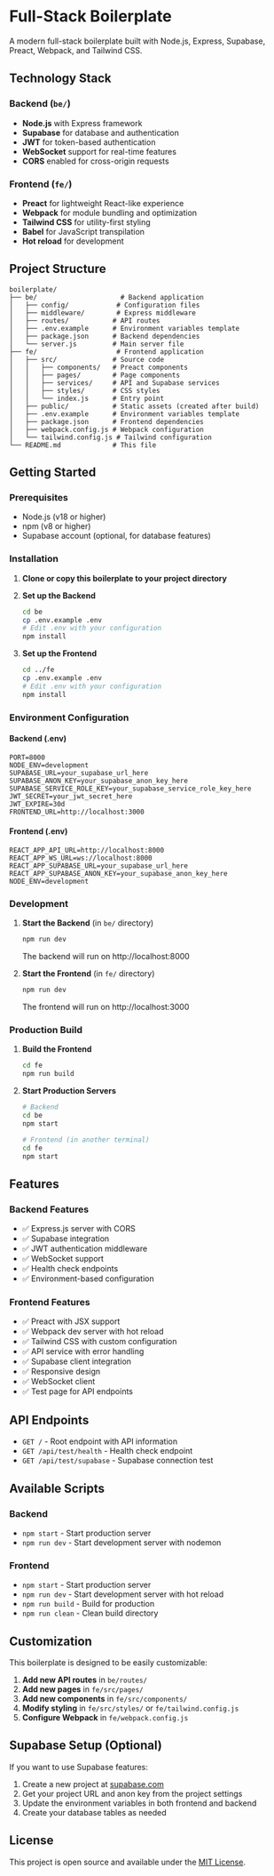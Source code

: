 # Full-Stack Boilerplate

A modern full-stack boilerplate built with Node.js, Express, Supabase, Preact, Webpack, and Tailwind CSS.

## Technology Stack

### Backend (`be/`)
- **Node.js** with Express framework
- **Supabase** for database and authentication
- **JWT** for token-based authentication
- **WebSocket** support for real-time features
- **CORS** enabled for cross-origin requests

### Frontend (`fe/`)
- **Preact** for lightweight React-like experience
- **Webpack** for module bundling and optimization
- **Tailwind CSS** for utility-first styling
- **Babel** for JavaScript transpilation
- **Hot reload** for development

## Project Structure

```
boilerplate/
├── be/                     # Backend application
│   ├── config/            # Configuration files
│   ├── middleware/        # Express middleware
│   ├── routes/           # API routes
│   ├── .env.example      # Environment variables template
│   ├── package.json      # Backend dependencies
│   └── server.js         # Main server file
├── fe/                    # Frontend application
│   ├── src/              # Source code
│   │   ├── components/   # Preact components
│   │   ├── pages/        # Page components
│   │   ├── services/     # API and Supabase services
│   │   ├── styles/       # CSS styles
│   │   └── index.js      # Entry point
│   ├── public/           # Static assets (created after build)
│   ├── .env.example      # Environment variables template
│   ├── package.json      # Frontend dependencies
│   ├── webpack.config.js # Webpack configuration
│   └── tailwind.config.js # Tailwind configuration
└── README.md             # This file
```

## Getting Started

### Prerequisites
- Node.js (v18 or higher)
- npm (v8 or higher)
- Supabase account (optional, for database features)

### Installation

1. **Clone or copy this boilerplate to your project directory**

2. **Set up the Backend**
   ```bash
   cd be
   cp .env.example .env
   # Edit .env with your configuration
   npm install
   ```

3. **Set up the Frontend**
   ```bash
   cd ../fe
   cp .env.example .env
   # Edit .env with your configuration
   npm install
   ```

### Environment Configuration

#### Backend (.env)
```env
PORT=8000
NODE_ENV=development
SUPABASE_URL=your_supabase_url_here
SUPABASE_ANON_KEY=your_supabase_anon_key_here
SUPABASE_SERVICE_ROLE_KEY=your_supabase_service_role_key_here
JWT_SECRET=your_jwt_secret_here
JWT_EXPIRE=30d
FRONTEND_URL=http://localhost:3000
```

#### Frontend (.env)
```env
REACT_APP_API_URL=http://localhost:8000
REACT_APP_WS_URL=ws://localhost:8000
REACT_APP_SUPABASE_URL=your_supabase_url_here
REACT_APP_SUPABASE_ANON_KEY=your_supabase_anon_key_here
NODE_ENV=development
```

### Development

1. **Start the Backend** (in `be/` directory)
   ```bash
   npm run dev
   ```
   The backend will run on http://localhost:8000

2. **Start the Frontend** (in `fe/` directory)
   ```bash
   npm run dev
   ```
   The frontend will run on http://localhost:3000

### Production Build

1. **Build the Frontend**
   ```bash
   cd fe
   npm run build
   ```

2. **Start Production Servers**
   ```bash
   # Backend
   cd be
   npm start

   # Frontend (in another terminal)
   cd fe
   npm start
   ```

## Features

### Backend Features
- ✅ Express.js server with CORS
- ✅ Supabase integration
- ✅ JWT authentication middleware
- ✅ WebSocket support
- ✅ Health check endpoints
- ✅ Environment-based configuration

### Frontend Features
- ✅ Preact with JSX support
- ✅ Webpack dev server with hot reload
- ✅ Tailwind CSS with custom configuration
- ✅ API service with error handling
- ✅ Supabase client integration
- ✅ Responsive design
- ✅ WebSocket client
- ✅ Test page for API endpoints

## API Endpoints

- `GET /` - Root endpoint with API information
- `GET /api/test/health` - Health check endpoint
- `GET /api/test/supabase` - Supabase connection test

## Available Scripts

### Backend
- `npm start` - Start production server
- `npm run dev` - Start development server with nodemon

### Frontend
- `npm start` - Start production server
- `npm run dev` - Start development server with hot reload
- `npm run build` - Build for production
- `npm run clean` - Clean build directory

## Customization

This boilerplate is designed to be easily customizable:

1. **Add new API routes** in `be/routes/`
2. **Add new pages** in `fe/src/pages/`
3. **Add new components** in `fe/src/components/`
4. **Modify styling** in `fe/src/styles/` or `fe/tailwind.config.js`
5. **Configure Webpack** in `fe/webpack.config.js`

## Supabase Setup (Optional)

If you want to use Supabase features:

1. Create a new project at [supabase.com](https://supabase.com)
2. Get your project URL and anon key from the project settings
3. Update the environment variables in both frontend and backend
4. Create your database tables as needed

## License

This project is open source and available under the [MIT License](LICENSE).
